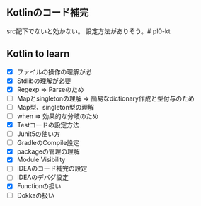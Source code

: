 ## Kotlinのコード補完
src配下でないと効かない。
設定方法がありそう。# pl0-kt


## Kotlin to learn
- [x] ファイルの操作の理解が必
- [x] Stdlibの理解が必要
- [x] Regexp => Parseのため
- [ ] Mapとsingletonの理解 => 簡易なdictionary作成と型付与のため
- [ ] Map型、singleton型の理解
- [ ] when => 効果的な分岐のため
- [x] Testコードの設定方法
- [ ] Junit5の使い方
- [ ] GradleのCompile設定
- [x] packageの管理の理解
- [x] Module Visibility
- [ ] IDEAのコード補完の設定
- [ ] IDEAのデバグ設定   
- [x] Functionの扱い
- [ ] Dokkaの扱い